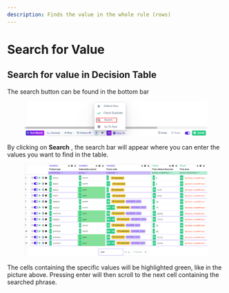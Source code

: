 ```yaml
---
description: Finds the value in the whole rule (rows)
---
```


# Search for Value

## Search for value in Decision Table

The search button can be found in the bottom bar

<figure><img src="../../.gitbook/assets/image (228).png" alt=""><figcaption></figcaption></figure>

By clicking on **Search** , the search bar will appear where you can enter the values you want to find in the table.

<figure><img src="../../.gitbook/assets/image (3) (4).png" alt=""><figcaption></figcaption></figure>

The cells containing the specific values will be highlighted green, like in the picture above. Pressing enter will then scroll to the next cell containing the searched phrase.
